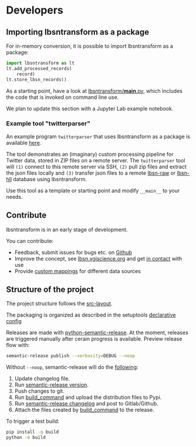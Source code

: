 # Developers

## Importing lbsntransform as a package

For in-memory conversion, it is possible to import lbsntransform as a package:

```py
import lbsntransform as lt
lt.add_processed_records(
    record)
lt.store_lbsn_records()
```

As a starting point, have a look at
[lbsntransform/__main__.py](https://gitlab.vgiscience.de/lbsn/lbsntransform/-/blob/master/lbsntransform/__main__.py),
which includes the code that is invoked on command line use.

We plan to update this section with a Jupyter Lab example notebook.

### Example tool "twitterparser"

An example program `twitterparser` that uses lbsntransform as a package is available 
[here](https://gitlab.vgiscience.de/lbsn/tools/twitterparser).

The tool demonstrates an (imaginary) custom processing pipeline for Twitter data, 
stored in ZIP files on a remote server. The `twitterparser` tool will `(1)` connect to
this remote server via SSH, `(2)` pull zip files and extract the json files locally and `(3)`
transfer json files to a remote [lbsn-raw](https://gitlab.vgiscience.de/lbsn/databases/rawdb) 
or [lbsn-hll](https://gitlab.vgiscience.de/lbsn/databases/hlldb) database using lbsntransform.

Use this tool as a template or starting point and modify `__main__` to your needs.

## Contribute

lbsntransform is in an early stage of development.

You can contribute: 
 
- Feedback, submit issues for bugs etc. on [Github](https://github.com/Sieboldianus/lbsntransform)  
- Improve the concept, see [lbsn.vgiscience.org](https://lbsn.vgiscience.org/) and get [in contact](/about/) with use  
- Provide [custom mappings](/lbsntransform/docs/mappings/) for different data sources  

## Structure of the project

The project structure follows the [src-layout](https://setuptools.pypa.io/en/latest/userguide/package_discovery.html#src-layout).

The packaging is organized as described in the setuptools [declarative config](https://setuptools.pypa.io/en/latest/userguide/declarative_config.html)

Releases are made with [python-semantic-release](https://github.com/python-semantic-release/python-semantic-release). At the
moment, releases are triggered manually after cerain progress is available. Preview release flow with:

```bash
semantic-release publish --verbosity=DEBUG --noop
```

Without `--noop`, semantic-release will do the [following](https://python-semantic-release.readthedocs.io/en/latest/#semantic-release-publish):

1. Update changelog file.
2. Run [semantic-release version](https://python-semantic-release.readthedocs.io/en/latest/#cmd-version).
3. Push changes to git.
4. Run [build_command](https://python-semantic-release.readthedocs.io/en/latest/configuration.html#config-build-command) and upload the distribution files to Pypi.
5. Run [semantic-release changelog](https://python-semantic-release.readthedocs.io/en/latest/#cmd-changelog) and post to Gitlab/Github.
6. Attach the files created by [build_command](https://python-semantic-release.readthedocs.io/en/latest/configuration.html#config-build-command) to the release.

To trigger a test build:
```bash
pip install -q build
python -m build
```